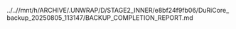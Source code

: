 ../..//mnt/h/ARCHIVE/.UNWRAP/D/STAGE2_INNER/e8bf24f9fb06/DuRiCore_backup_20250805_113147/BACKUP_COMPLETION_REPORT.md
